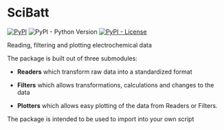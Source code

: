 
# SciBatt

[![PyPI](https://img.shields.io/pypi/v/scibatt.svg)](https://pypi.org/project/scibatt/) ![PyPI - Python Version](https://img.shields.io/pypi/pyversions/scibatt.svg) [![PyPI - License](https://img.shields.io/pypi/l/scibatt.svg)](./LICENSE)

Reading, filtering and plotting electrochemical data

  

The package is built out of three submodules:

-  **Readers** which transform raw data into a standardized format

-  **Filters** which allows transformations, calculations and changes to the data

-  **Plotters** which allows easy plotting of the data from Readers or Filters.

  

The package is intended to be used to import into your own script